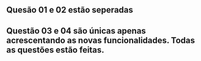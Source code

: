 Quesão 01 e 02 estão seperadas
-
Questão 03 e 04 são únicas apenas acrescentando as novas funcionalidades. 
Todas as questões estão feitas. 
-
